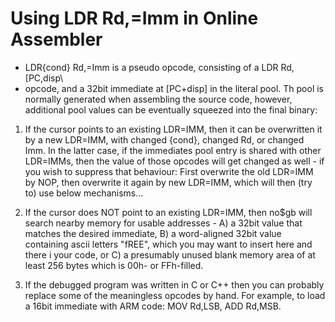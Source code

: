 # Using LDR Rd,=Imm in Online Assembler


- LDR{cond} Rd,=Imm is a pseudo opcode, consisting of a LDR Rd,\[PC,disp\
- opcode, and a 32bit immediate at \[PC+disp\] in the literal pool. Th
pool is normally generated when assembling the source code, however,
additional pool values can be eventually squeezed into the final
binary:

1) If the cursor points to an existing LDR=IMM, then it can be
overwritten it by a new LDR=IMM, with changed {cond}, changed Rd, or
changed Imm. In the latter case, if the immediates pool entry is shared
with other LDR=IMMs, then the value of those opcodes will get changed as
well - if you wish to suppress that behaviour: First overwrite the old
LDR=IMM by NOP, then overwrite it again by new LDR=IMM, which will then
(try to) use below mechanisms\...

2) If the cursor does NOT point to an existing LDR=IMM, then no\$gb
will search nearby memory for usable addresses - A) a 32bit value that
matches the desired immediate, B) a word-aligned 32bit value containing
ascii letters \"fREE\", which you may want to insert here and there i
your code, or C) a presumably unused blank memory area of at least 256
bytes which is 00h- or FFh-filled.

3) If the debugged program was written in C or C++ then you can probably
replace some of the meaningless opcodes by hand. For example, to load a
16bit immediate with ARM code: MOV Rd,LSB, ADD Rd,MSB.



